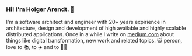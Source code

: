 ### Hi! I'm Holger Arendt. 👋

I'm a software architect and engineer with 20+ years expirience in architecture, design and development of high available and highly scalable distributed applications. Once in a while I write on [medium.com](https://holgerarendt.medium.com/) about things like digital transformation, new work and related topics. 😺 person, love to 📚, to ✈️ and to 🧑‍🍳


<!--
**holgerarendt/holgerarendt** is a ✨ _special_ ✨ repository because its `README.md` (this file) appears on your GitHub profile.

Here are some ideas to get you started:

- 🔭 I’m currently working on ...
- 🌱 I’m currently learning ...
- 👯 I’m looking to collaborate on ...
- 🤔 I’m looking for help with ...
- 💬 Ask me about ...
- 📫 How to reach me: ...
- 😄 Pronouns: ...
- ⚡ Fun fact: ...
-->
